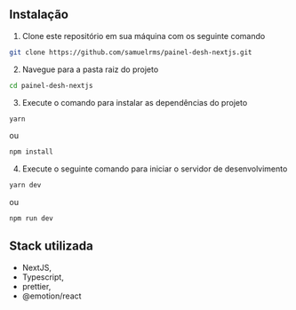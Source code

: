 ## Instalação

1. Clone este repositório em sua máquina com os seguinte comando

```bash
git clone https://github.com/samuelrms/painel-desh-nextjs.git
```

2. Navegue para a pasta raiz do projeto

```bash
cd painel-desh-nextjs
```

3. Execute o comando para instalar as dependências do projeto

```bash
yarn
```

ou

```bash
npm install
```

4. Execute o seguinte comando para iniciar o servidor de desenvolvimento

```bash
yarn dev
```

ou

```bash
npm run dev
```

## Stack utilizada

- NextJS,
- Typescript,
- prettier,
- @emotion/react
